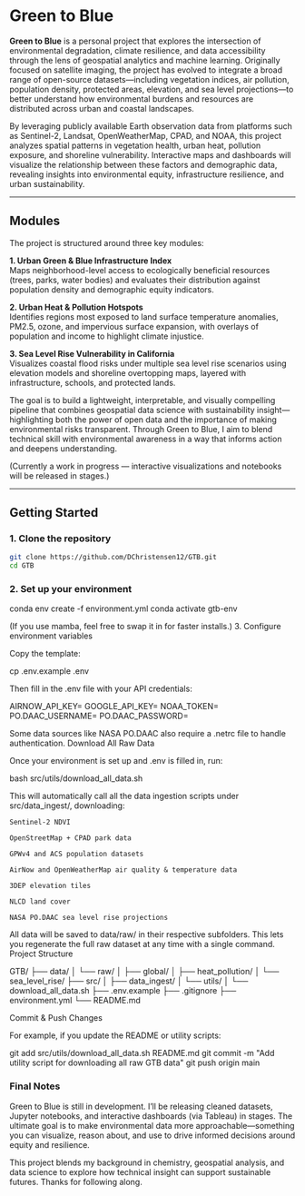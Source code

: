# Green to Blue

**Green to Blue** is a personal project that explores the intersection of environmental degradation, climate resilience, and data accessibility through the lens of geospatial analytics and machine learning. Originally focused on satellite imaging, the project has evolved to integrate a broad range of open-source datasets—including vegetation indices, air pollution, population density, protected areas, elevation, and sea level projections—to better understand how environmental burdens and resources are distributed across urban and coastal landscapes.

By leveraging publicly available Earth observation data from platforms such as Sentinel-2, Landsat, OpenWeatherMap, CPAD, and NOAA, this project analyzes spatial patterns in vegetation health, urban heat, pollution exposure, and shoreline vulnerability. Interactive maps and dashboards will visualize the relationship between these factors and demographic data, revealing insights into environmental equity, infrastructure resilience, and urban sustainability.

---

## Modules

The project is structured around three key modules:

**1. Urban Green & Blue Infrastructure Index**  
Maps neighborhood-level access to ecologically beneficial resources (trees, parks, water bodies) and evaluates their distribution against population density and demographic equity indicators.

**2. Urban Heat & Pollution Hotspots**  
Identifies regions most exposed to land surface temperature anomalies, PM2.5, ozone, and impervious surface expansion, with overlays of population and income to highlight climate injustice.

**3. Sea Level Rise Vulnerability in California**  
Visualizes coastal flood risks under multiple sea level rise scenarios using elevation models and shoreline overtopping maps, layered with infrastructure, schools, and protected lands.

The goal is to build a lightweight, interpretable, and visually compelling pipeline that combines geospatial data science with sustainability insight—highlighting both the power of open data and the importance of making environmental risks transparent. Through Green to Blue, I aim to blend technical skill with environmental awareness in a way that informs action and deepens understanding.

(Currently a work in progress — interactive visualizations and notebooks will be released in stages.)

---

## Getting Started

### 1. Clone the repository

```bash
git clone https://github.com/DChristensen12/GTB.git
cd GTB
```

### 2. Set up your environment

conda env create -f environment.yml
conda activate gtb-env

(If you use mamba, feel free to swap it in for faster installs.)
3. Configure environment variables

Copy the template:

cp .env.example .env

Then fill in the .env file with your API credentials:

AIRNOW_API_KEY=
GOOGLE_API_KEY=
NOAA_TOKEN=
PO.DAAC_USERNAME=
PO.DAAC_PASSWORD=

Some data sources like NASA PO.DAAC also require a .netrc file to handle authentication.
Download All Raw Data

Once your environment is set up and .env is filled in, run:

bash src/utils/download_all_data.sh

This will automatically call all the data ingestion scripts under src/data_ingest/, downloading:

    Sentinel-2 NDVI

    OpenStreetMap + CPAD park data

    GPWv4 and ACS population datasets

    AirNow and OpenWeatherMap air quality & temperature data

    3DEP elevation tiles

    NLCD land cover

    NASA PO.DAAC sea level rise projections

All data will be saved to data/raw/ in their respective subfolders. This lets you regenerate the full raw dataset at any time with a single command.
Project Structure

GTB/
├── data/
│   └── raw/
│       ├── global/
│       ├── heat_pollution/
│       └── sea_level_rise/
├── src/
│   ├── data_ingest/
│   └── utils/
│       └── download_all_data.sh
├── .env.example
├── .gitignore
├── environment.yml
└── README.md

Commit & Push Changes

For example, if you update the README or utility scripts:

git add src/utils/download_all_data.sh README.md
git commit -m "Add utility script for downloading all raw GTB data"
git push origin main

### Final Notes

Green to Blue is still in development. I’ll be releasing cleaned datasets, Jupyter notebooks, and interactive dashboards (via Tableau) in stages. The ultimate goal is to make environmental data more approachable—something you can visualize, reason about, and use to drive informed decisions around equity and resilience.

This project blends my background in chemistry, geospatial analysis, and data science to explore how technical insight can support sustainable futures. Thanks for following along.